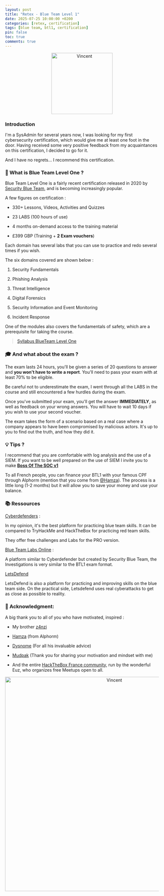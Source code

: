 ```yaml
---
layout: post
title: "Retex - Blue Team Level 1"
date: 2025-07-25 10:00:00 +0200
categories: [retex, certification]
tags: [blue team, btl1, certification]
pin: false
toc: true
comments: true
---
```


<div style="text-align: center;">
  <img src="https://images.credly.com/images/2b5b2398-95a9-48ba-bae8-f72e585c824f/twitter_thumb_201604_advisor.png" alt="Vincent" width="200">
</div>

### Introduction

I'm a SysAdmin for several years now, I was looking for my first cybersecurity certification, which would give me at least one foot in the door. Having received some very positive feedback from my acquaintances on this certification, I decided to go for it.

And I have no regrets... I recommend this certification.

### 🤔 What is Blue Team Level One ?

Blue Team Level One is a fairly recent certification released in 2020 by [Security Blue Team](https://securityblue.team/), and is becoming increasingly popular.

A few figures on certification :

* 330+ Lessons, Videos, Activities and Quizzes
    
* 23 LABS (100 hours of use)
    
* 4 months on-demand access to the training material
    
* £399 GBP (Training + **2 Exam vouchers**)
    

Each domain has several labs that you can use to practice and redo several times if you wish.

The six domains covered are shown below :

1. Security Fundamentals
    
2. Phishing Analysis
    
3. Threat Intelligence
    
4. Digital Forensics
    
5. Security Information and Event Monitoring
    
6. Incident Response
    

One of the modules also covers the fundamentals of safety, which are a prerequisite for taking the course.

> [Syllabus BlueTeam Level One](https://securityblue.team/download/46322/)

### 🎓 And what about the exam ?

The exam lasts 24 hours, you'll be given a series of 20 questions to answer and **you won't have to write a report**. You'll need to pass your exam with at least 70% to be eligible.

Be careful not to underestimate the exam, I went through all the LABS in the course and still encountered a few hurdles during the exam.

Once you've submitted your exam, you'll get the answer **IMMEDIATELY**, as well as feedback on your wrong answers. You will have to wait 10 days if you wish to use your second voucher.

The exam takes the form of a scenario based on a real case where a company appears to have been compromised by malicious actors. It's up to you to find out the truth, and how they did it.

### 💡 Tips ?

I recommend that you are comfortable with log analysis and the use of a SIEM. If you want to be well prepared on the use of SIEM I invite you to make [**Boss Of The SOC v1**](https://bots.splunk.com/event/3oQ7sqI5bajOCP43o0svqT/detail)

To all French people, you can finance your BTL1 with your famous CPF through Alphorm (mention that you come from [@Hamza](https://twitter.com/kondah_ha)). The process is a little long (1-2 months) but it will allow you to save your money and use your balance.

### 📚 Ressources

[Cyberdefenders](https://cyberdefenders.org/) :

In my opinion, it's the best platform for practicing blue team skills. It can be compared to TryHackMe and HackTheBox for practicing red team skills.

They offer free challenges and Labs for the PRO version.

[Blue Team Labs Online](https://blueteamlabs.online/home) :

A platform similar to Cyberdefender but created by Security Blue Team, the Investigations is very similar to the BTL1 exam format.

[LetsDefend](https://letsdefend.io/)

LetsDefend is also a platform for practicing and improving skills on the blue team side. On the practical side, Letsdefend uses real cyberattacks to get as close as possible to reality.

### 🙏 Acknowledgment:

A big thank you to all of you who have motivated, inspired :

* My brother [z4nzi](https://twitter.com/drummingcrisps)
    
* [Hamza](https://twitter.com/kondah_ha) (from Alphorm)
    
* [Dysnome](https://dysnome.eu/) (For all his invaluable advice)
    
* [Mudpak](https://twitter.com/_mudpak) (Thank you for sharing your motivation and mindset with me)
    
* And the entire [HackTheBox France community](https://www.meetup.com/fr-FR/hack-the-box-meetup-france/), run by the wonderful Euz, who organizes free Meetups open to all.
    

<div style="text-align: center;">
  <img src="https://cdn.hashnode.com/res/hashnode/image/upload/v1688565398103/f492c1f8-1233-4906-a799-9f50a0bfab42.png" alt="Vincent" width="700">
</div>